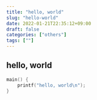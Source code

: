 ```yaml
---
title: "hello, world"
slug: "hello-world"
date: 2022-01-21T22:35:12+09:00
draft: false
categories: ["others"]
tags: [""]
---
```


## hello, world

```c
main() {
    printf("hello, world\n");
}
```
